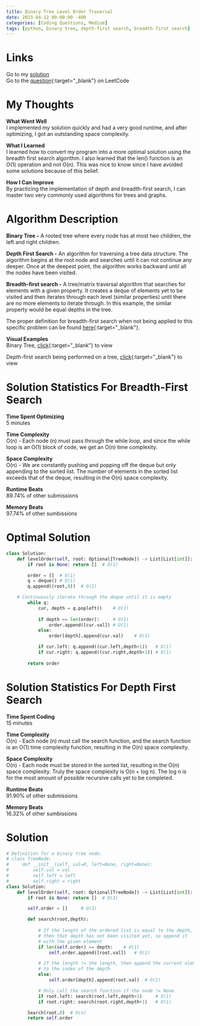 ```yaml
---
title: Binary Tree Level Order Traversal
date: 2023-04-12 00:00:00 -400
categories: [Coding Questions, Medium]
tags: [python, binary tree, depth-first search, breadth first search]
---
```


# Links  

Go to my [solution](#optimal-solution)  
Go to the [question](https://leetcode.com/problems/binary-tree-level-order-traversal/){:target="_blank"} on LeetCode  

# My Thoughts  

**What Went Well**  
I implemented my solution quickly and had a very good runtime, and after optimizing, I got an outstanding space complexity.

**What I Learned**  
I learned how to convert my program into a more optimal solution using the breadth first search algorithm. 
I also learned that the len() function is an O(1) operation and not O(n). 
This was nice to know since I have avoided some solutions because of this belief.

**How I Can Improve**  
By practicing the implementation of depth and breadth-first search, I can master two very commonly used algorithms for trees and graphs.

# Algorithm Description

**Binary Tree -** A rooted tree where every node has at most two children, the left and right children.

**Depth First Search -** An algorithm for traversing a tree data structure. 
The algorithm begins at the root node and searches until it can not continue any deeper. 
Once at the deepest point, the algorithm works backward until all the nodes have been visited.

**Breadth-first search -** A tree/matrix traversal algorithm that searches for elements with a given property. 
It creates a deque of elements yet to be visited and then iterates through each level (similar properties) until there are no more elements to iterate through. In this example, the similar property would be equal depths in the tree. 

The proper definition for breadth-first search when not being applied to this specific problem can be found [here](https://en.wikipedia.org/wiki/Breadth-first_search){:target="_blank"}.

**Visual Examples**  
Binary Tree, [click](https://cdn.programiz.com/sites/tutorial2program/files/perfect-binary-tree_0.png){:target="_blank"} to view 

Depth-first search being performed on a tree, [click](https://he-s3.s3.amazonaws.com/media/uploads/9fa1119.jpg){:target="_blank"} to view  

# Solution Statistics For Breadth-First Search

**Time Spent Optimizing**  
5 minutes

**Time Complexity**  
O(n) - Each node (n) must pass through the while loop, and since the while loop is an O(1) block of code, we get an O(n) time complexity.

**Space Complexity**  
O(n) - We are constantly pushing and popping off the deque but only appending to the sorted list. The number of elements in the sorted list exceeds that of the deque, resulting in the O(n) space complexity.

**Runtime Beats**  
89.74% of other submissions  

**Memory Beats**  
97.74% of other sumbissions  

# Optimal Solution  

```python
class Solution:
    def levelOrder(self, root: Optional[TreeNode]) -> List[List[int]]:
        if root is None: return []  # O(1)

        order = []  # O(1)
        q = deque() # O(1)
        q.append((root,0))  # O(1)

	# Continuously iterate through the deque until it is empty
        while q:
            cur, depth = q.popleft()    # O(1)
            
            if depth == len(order):     # O(1)
                order.append([cur.val]) # O(1)
            else:
                order[depth].append(cur.val)    # O(1)

            if cur.left: q.append((cur.left,depth+1))   # O(1)
            if cur.right: q.append((cur.right,depth+1)) # O(1)
        
        return order
```

# Solution Statistics For Depth First Search

**Time Spent Coding**  
15 minutes

**Time Complexity**  
O(n) - Each node (n) must call the search function, and the search function is an O(1) time complexity function, resulting in the O(n) space complexity.

**Space Complexity**  
O(n) - Each node must be stored in the sorted list, resulting in the O(n) space complexity. 
Truly the space complexity is O(n + log n). 
The log n is for the most amount of possible recursive calls yet to be completed.

**Runtime Beats**  
91.90% of other submissions  

**Memory Beats**  
16.32% of other sumbissions  

# Solution  

```python
# Definition for a binary tree node.
# class TreeNode:
#     def __init__(self, val=0, left=None, right=None):
#         self.val = val
#         self.left = left
#         self.right = right
class Solution:
    def levelOrder(self, root: Optional[TreeNode]) -> List[List[int]]:
        if root is None: return []  # O(1)

        self.order = []     # O(1)

        def search(root,depth):
            
            # If the length of the ordered list is equal to the depth,
            # then that depth has not been visited yet, so append it
            # with the given element
            if len(self.order) == depth:    # O(1)
                self.order.append([root.val])   # O(1)

            # If the length != the length, then append the current element
            # to the index of the depth
            else:
                self.order[depth].append(root.val)  # O(1)

            # Only call the search function if the node != None
            if root.left: search(root.left,depth+1)     # O(1)
            if root.right: search(root.right,depth+1)   # O(1)

        Search(root,0)  # O(n)
        return self.order
```

